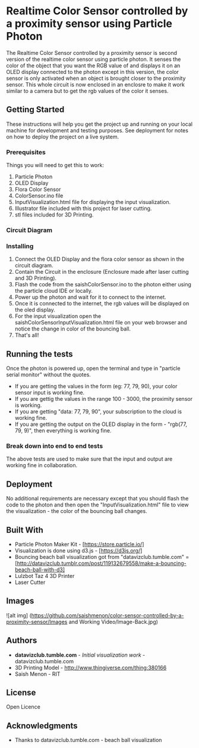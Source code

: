 # Realtime Color Sensor controlled by a proximity sensor using Particle Photon

The Realtime Color Sensor controlled by a proximity sensor is second version of the realtime color sensor using particle photon. It senses the color of the object that you want the RGB value of and displays it on an OLED display connected to the photon except in this version, the color sensor is only activated when an object is brought closer to the proximity sensor. This whole circuit is now enclosed in an enclosre to make it work similar to a camera but to get the rgb values of the color it senses.

## Getting Started

These instructions will help you get the project up and running on your local machine for development and testing purposes. See deployment for notes on how to deploy the project on a live system.

### Prerequisites

Things you will need to get this to work:

1. Particle Photon
2. OLED Display
3. Flora Color Sensor
4. ColorSensor.ino file
5. InputVisualization.html file for displaying the input visualization.
6. Illustrator file included with this project for laser cutting.
7. stl files included for 3D Printing.

### Circuit Diagram



### Installing

1. Connect the OLED Display and the flora color sensor as shown in the circuit diagram.
2. Contain the Circuit in the enclosure (Enclosure made after laser cutting and 3D Printing). 
3. Flash the code from the saishColorSensor.ino to the photon either using the particle cloud IDE or locally.
4. Power up the photon and wait for it to connect to the internet.
5. Once it is connected to the internet, the rgb values will be displayed on the oled display.
6. For the input visualization open the saishColorSensorInputVisualization.html file on your web browser and notice the change in color of the bouncing ball.
7. That's all!


## Running the tests

Once the photon is powered up, open the terminal and type in "particle serial monitor" without the quotes.
 - If you are getting the values in the form (eg: 77, 79, 90), your color sensor input is working fine.
 - If you are gettig the values in the range 100 - 3000, the proximity sensor is working.
 - If you are getting "data: 77, 79, 90", your subscription to the cloud is working fine.
 - If you are getting the output on the OLED display in the form - "rgb(77, 79, 9)", then everything is working fine.

### Break down into end to end tests

The above tests are used to make sure that the input and output are working fine in collaboration.

## Deployment

No additional requirements are necessary except that you should flash the code to the photon and then open the "InputVisualization.html" file to view the visualization - the color of the bouncing ball changes.

## Built With

* Particle Photon Maker Kit - [https://store.particle.io/]
* Visualization is done using d3.js - [https://d3js.org/]
* Bouncing beach ball visualization got from "datavizclub.tumble.com" = [http://datavizclub.tumblr.com/post/119132679558/make-a-bouncing-beach-ball-with-d3]
* Lulzbot Taz 4 3D Printer
* Laser Cutter

## Images

![alt img] (https://github.com/saishmenon/color-sensor-controlled-by-a-proximity-sensor/Images and Working Video/Image-Back.jpg)

## Authors

* **datavizclub.tumble.com** - *Initial visualization work* - datavizclub.tumble.com
* 3D Printing Model - http://www.thingiverse.com/thing:380166
* Saish Menon - RIT


## License

Open Licence

## Acknowledgments

* Thanks to datavizclub.tumble.com - beach ball visualization
